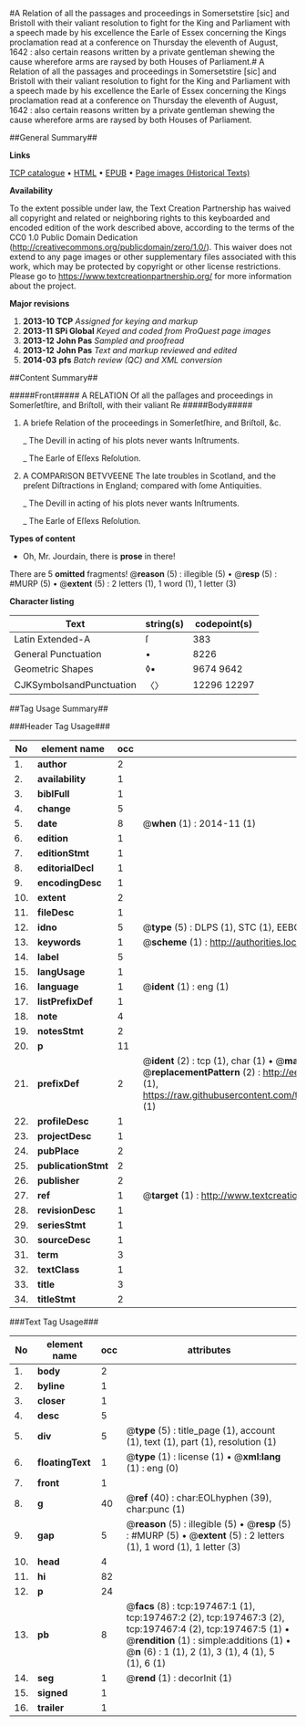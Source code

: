 #A Relation of all the passages and proceedings in Somersetstire [sic] and Bristoll with their valiant resolution to fight for the King and Parliament with a speech made by his excellence the Earle of Essex concerning the Kings proclamation read at a conference on Thursday the eleventh of August, 1642 : also certain reasons written by a private gentleman shewing the cause wherefore arms are raysed by both Houses of Parliament.#
A Relation of all the passages and proceedings in Somersetstire [sic] and Bristoll with their valiant resolution to fight for the King and Parliament with a speech made by his excellence the Earle of Essex concerning the Kings proclamation read at a conference on Thursday the eleventh of August, 1642 : also certain reasons written by a private gentleman shewing the cause wherefore arms are raysed by both Houses of Parliament.

##General Summary##

**Links**

[TCP catalogue](http://www.ota.ox.ac.uk/tcp/)  • 
[HTML](http://tei.it.ox.ac.uk/tcp/Texts-HTML/free/B28/B28857.html)  • 
[EPUB](http://tei.it.ox.ac.uk/tcp/Texts-EPUB/free/B28/B28857.epub) • 
[Page images (Historical Texts)](https://historicaltexts.jisc.ac.uk/eebo-12258841e)

**Availability**

To the extent possible under law, the Text Creation Partnership has waived all copyright and related or neighboring rights to this keyboarded and encoded edition of the work described above, according to the terms of the CC0 1.0 Public Domain Dedication (http://creativecommons.org/publicdomain/zero/1.0/). This waiver does not extend to any page images or other supplementary files associated with this work, which may be protected by copyright or other license restrictions. Please go to https://www.textcreationpartnership.org/ for more information about the project.

**Major revisions**

1. __2013-10__ __TCP__ *Assigned for keying and markup*
1. __2013-11__ __SPi Global__ *Keyed and coded from ProQuest page images*
1. __2013-12__ __John Pas__ *Sampled and proofread*
1. __2013-12__ __John Pas__ *Text and markup reviewed and edited*
1. __2014-03__ __pfs__ *Batch review (QC) and XML conversion*

##Content Summary##

#####Front#####
A RELATION Of all the paſſages and proceedings in Somerſetſtire, and Briſtoll, with their valiant Re
#####Body#####

1. A briefe Relation of the proceedings in Somerſetſhire, and Briſtoll, &c.

    _ The Devill in acting of his plots never wants Inſtruments.

    _ The Earle of Eſſexs Reſolution.

1. A COMPARISON BETVVEENE The late troubles in Scotland, and the preſent Diſtractions in England; compared with ſome Antiquities.

    _ The Devill in acting of his plots never wants Inſtruments.

    _ The Earle of Eſſexs Reſolution.

**Types of content**

  * Oh, Mr. Jourdain, there is **prose** in there!

There are 5 **omitted** fragments! 
 @__reason__ (5) : illegible (5)  •  @__resp__ (5) : #MURP (5)  •  @__extent__ (5) : 2 letters (1), 1 word (1), 1 letter (3)

**Character listing**


|Text|string(s)|codepoint(s)|
|---|---|---|
|Latin Extended-A|ſ|383|
|General Punctuation|•|8226|
|Geometric Shapes|◊▪|9674 9642|
|CJKSymbolsandPunctuation|〈〉|12296 12297|

##Tag Usage Summary##

###Header Tag Usage###

|No|element name|occ|attributes|
|---|---|---|---|
|1.|__author__|2||
|2.|__availability__|1||
|3.|__biblFull__|1||
|4.|__change__|5||
|5.|__date__|8| @__when__ (1) : 2014-11 (1)|
|6.|__edition__|1||
|7.|__editionStmt__|1||
|8.|__editorialDecl__|1||
|9.|__encodingDesc__|1||
|10.|__extent__|2||
|11.|__fileDesc__|1||
|12.|__idno__|5| @__type__ (5) : DLPS (1), STC (1), EEBO-CITATION (1), OCLC (1), VID (1)|
|13.|__keywords__|1| @__scheme__ (1) : http://authorities.loc.gov/ (1)|
|14.|__label__|5||
|15.|__langUsage__|1||
|16.|__language__|1| @__ident__ (1) : eng (1)|
|17.|__listPrefixDef__|1||
|18.|__note__|4||
|19.|__notesStmt__|2||
|20.|__p__|11||
|21.|__prefixDef__|2| @__ident__ (2) : tcp (1), char (1)  •  @__matchPattern__ (2) : ([0-9\-]+):([0-9IVX]+) (1), (.+) (1)  •  @__replacementPattern__ (2) : http://eebo.chadwyck.com/downloadtiff?vid=$1&page=$2 (1), https://raw.githubusercontent.com/textcreationpartnership/Texts/master/tcpchars.xml#$1 (1)|
|22.|__profileDesc__|1||
|23.|__projectDesc__|1||
|24.|__pubPlace__|2||
|25.|__publicationStmt__|2||
|26.|__publisher__|2||
|27.|__ref__|1| @__target__ (1) : http://www.textcreationpartnership.org/docs/. (1)|
|28.|__revisionDesc__|1||
|29.|__seriesStmt__|1||
|30.|__sourceDesc__|1||
|31.|__term__|3||
|32.|__textClass__|1||
|33.|__title__|3||
|34.|__titleStmt__|2||


###Text Tag Usage###

|No|element name|occ|attributes|
|---|---|---|---|
|1.|__body__|2||
|2.|__byline__|1||
|3.|__closer__|1||
|4.|__desc__|5||
|5.|__div__|5| @__type__ (5) : title_page (1), account (1), text (1), part (1), resolution (1)|
|6.|__floatingText__|1| @__type__ (1) : license (1)  •  @__xml:lang__ (1) : eng (0)|
|7.|__front__|1||
|8.|__g__|40| @__ref__ (40) : char:EOLhyphen (39), char:punc (1)|
|9.|__gap__|5| @__reason__ (5) : illegible (5)  •  @__resp__ (5) : #MURP (5)  •  @__extent__ (5) : 2 letters (1), 1 word (1), 1 letter (3)|
|10.|__head__|4||
|11.|__hi__|82||
|12.|__p__|24||
|13.|__pb__|8| @__facs__ (8) : tcp:197467:1 (1), tcp:197467:2 (2), tcp:197467:3 (2), tcp:197467:4 (2), tcp:197467:5 (1)  •  @__rendition__ (1) : simple:additions (1)  •  @__n__ (6) : 1 (1), 2 (1), 3 (1), 4 (1), 5 (1), 6 (1)|
|14.|__seg__|1| @__rend__ (1) : decorInit (1)|
|15.|__signed__|1||
|16.|__trailer__|1||
